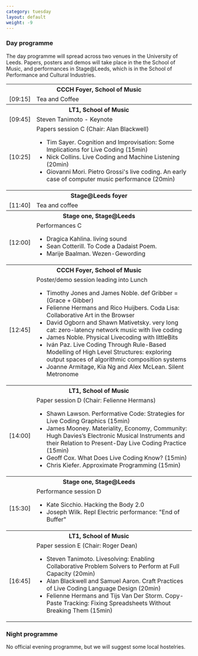 ```yaml
---
category: tuesday
layout: default
weight: -9
---
```


### Day programme

The day programme will spread across two venues in the University of
Leeds. Papers, posters and demos will take place in the the School of
Music, and performances in Stage@Leeds, which is in the School of
Performance and Cultural Industries.

<table>
<tr><th colspan="2">CCCH Foyer, School of Music</th></tr>
<tr>
<td>[09:15]</td><td>Tea and Coffee</td>
</tr>
<tr><th colspan="2">LT1, School of Music</th></tr>
<tr><td>[09:45]</td><td>Steven Tanimoto - Keynote</td></tr>
<tr><td>[10:25]</td><td>Papers session C (Chair: Alan Blackwell)<br />
<ul>
<li>Tim Sayer. Cognition and Improvisation: Some Implications for Live Coding (15min)</li>
<li>Nick Collins. Live Coding and Machine Listening (20min)</li>
<li>Giovanni Mori. Pietro Grossi's live coding. An early case of computer music performance (20min)</li>
</ul>
</td</tr>
<tr><th colspan="2">Stage@Leeds foyer</th></tr>
<tr><td>[11:40]</td><td>Tea and coffee</td></tr>
<tr><th colspan="2">Stage one, Stage@Leeds</th></tr>
<tr><td>[12:00]</td><td>Performances C<br />
<ul>
<li>Dragica Kahlina. living sound</li>
<li>Sean Cotterill. To Code a Dadaist Poem.</li>
<li>Marije Baalman. Wezen-Gewording</li>
</ul>
</td></tr>
<tr><th colspan="2">CCCH Foyer, School of Music</th></tr>
<tr><td>[12:45]</td><td>Poster/demo session leading into Lunch<br />
<ul>
<li>Timothy Jones and James Noble. def Gribber = (Grace + Gibber)</li>
<li>Felienne Hermans and Rico Huijbers. Coda Lisa: Collaborative Art in the Browser</li>
<li>David Ogborn and Shawn Mativetsky. very long cat: zero-latency network music with live coding</li>
<li>James Noble. Physical Livecoding with littleBits</li>
<li>Iván Paz. Live Coding Through Rule-Based Modelling of High Level Structures: exploring output spaces of algorithmic composition systems</li>
<li>Joanne Armitage, Kia Ng and Alex McLean. Silent Metronome</li>
</ul></td></tr>
<tr><th colspan="2">LT1, School of Music</th></tr>
<tr><td>[14:00]</td><td>Paper session D (Chair: Felienne Hermans)<br />
<ul>
<li>Shawn Lawson. Performative Code: Strategies for Live Coding Graphics (15min)</li>
<li>James Mooney. Materiality, Economy, Community: Hugh Davies’s Electronic Musical Instruments and their Relation to Present-Day Live Coding Practice (15min)</li>
<li>Geoff Cox. What Does Live Coding Know? (15min)</li>
<li>Chris Kiefer. Approximate Programming (15min)</li>
</ul>
</td></tr>
<tr><th colspan="2">Stage one, Stage@Leeds</th></tr>
<tr><td>[15:30]</td><td>Performance session D<br />
<ul>
<li>Kate Sicchio. Hacking the Body 2.0</li>
<li>Joseph Wilk. Repl Electric performance: "End of Buffer"</li>
</ul>
<tr><th colspan="2">LT1, School of Music</th></tr>
<td>[16:45]</td><td>Paper session E (Chair: Roger Dean)<br />
<ul>
<li>Steven Tanimoto. Livesolving: Enabling Collaborative Problem Solvers to Perform at Full Capacity (20min)</li>
<li>Alan Blackwell and Samuel Aaron. Craft Practices of Live Coding Language Design (20min)</li>
<li>Felienne Hermans and Tijs Van Der Storm. Copy-Paste Tracking: Fixing Spreadsheets Without Breaking Them (15min)</li>
</ul>
</td></tr>
</table>

### Night programme

No official evening programme, but we will suggest some local hostelries.
